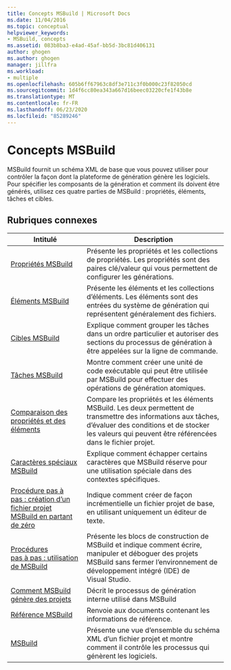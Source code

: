 ```yaml
---
title: Concepts MSBuild | Microsoft Docs
ms.date: 11/04/2016
ms.topic: conceptual
helpviewer_keywords:
- MSBuild, concepts
ms.assetid: 083b8ba3-e4ad-45af-bb5d-3bc81d406131
author: ghogen
ms.author: ghogen
manager: jillfra
ms.workload:
- multiple
ms.openlocfilehash: 605b6ff67963c8df3e711c3f0b000c23f82050cd
ms.sourcegitcommit: 1d4f6cc80ea343a667d16beec03220cfe1f43b8e
ms.translationtype: MT
ms.contentlocale: fr-FR
ms.lasthandoff: 06/23/2020
ms.locfileid: "85289246"
---
```

# <a name="msbuild-concepts"></a>Concepts MSBuild

MSBuild fournit un schéma XML de base que vous pouvez utiliser pour contrôler la façon dont la plateforme de génération génère les logiciels. Pour spécifier les composants de la génération et comment ils doivent être générés, utilisez ces quatre parties de MSBuild : propriétés, éléments, tâches et cibles.

## <a name="related-topics"></a>Rubriques connexes

| Intitulé | Description |
| - | - |
| [Propriétés MSBuild](../msbuild/msbuild-properties.md) | Présente les propriétés et les collections de propriétés. Les propriétés sont des paires clé/valeur qui vous permettent de configurer les générations. |
| [Éléments MSBuild](../msbuild/msbuild-items.md) | Présente les éléments et les collections d’éléments. Les éléments sont des entrées du système de génération qui représentent généralement des fichiers. |
| [Cibles MSBuild](../msbuild/msbuild-targets.md) | Explique comment grouper les tâches dans un ordre particulier et autoriser des sections du processus de génération à être appelées sur la ligne de commande. |
| [Tâches MSBuild](../msbuild/msbuild-tasks.md) | Montre comment créer une unité de code exécutable qui peut être utilisée par MSBuild pour effectuer des opérations de génération atomiques. |
| [Comparaison des propriétés et des éléments](../msbuild/comparing-properties-and-items.md) | Compare les propriétés et les éléments MSBuild. Les deux permettent de transmettre des informations aux tâches, d’évaluer des conditions et de stocker les valeurs qui peuvent être référencées dans le fichier projet. |
| [Caractères spéciaux MSBuild](../msbuild/msbuild-special-characters.md) | Explique comment échapper certains caractères que MSBuild réserve pour une utilisation spéciale dans des contextes spécifiques. |
| [Procédure pas à pas : création d’un fichier projet MSBuild en partant de zéro](../msbuild/walkthrough-creating-an-msbuild-project-file-from-scratch.md) | Indique comment créer de façon incrémentielle un fichier projet de base, en utilisant uniquement un éditeur de texte. |
| [Procédures pas à pas : utilisation de MSBuild](../msbuild/walkthrough-using-msbuild.md) | Présente les blocs de construction de MSBuild et indique comment écrire, manipuler et déboguer des projets MSBuild sans fermer l’environnement de développement intégré (IDE) de Visual Studio. |
| [Comment MSBuild génère des projets](build-process-overview.md) | Décrit le processus de génération interne utilisé dans MSBuild |
| [Référence MSBuild](../msbuild/msbuild-reference.md) | Renvoie aux documents contenant les informations de référence. |
| [MSBuild](../msbuild/msbuild.md) | Présente une vue d’ensemble du schéma XML d’un fichier projet et montre comment il contrôle les processus qui génèrent les logiciels. |
